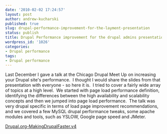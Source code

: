 ```yaml
---
date: '2010-02-02 17:24:57'
layout: post
author: andrew-kucharski
published: true
slug: drupal-performance-improvement-for-the-layment-presentation
status: publish
title: Drupal Performance improvement for the drupal admins presentation
wordpress_id: '1026'
categories:
- Drupal performance
tags:
- Drupal performance
---
```


Last December I gave a talk at the Chicago Drupal Meet Up on increasing your Drupal site's performance.  I thought I would share the slides from that presentation with everyone - so here it is.  I tried to cover a fairly wide array of topics at a high level.  We started with page load performance definition, identifying the differences between the high availability and scalability concepts and then we jumped into page load performance.  The talk was very drupal specific in terms of load page improvement recommendations, and we covered a few MySQL drupal performance tweaks, some apache modules and tools, such as YSLOW, Google page speed and JMeter.

[Drupal.org-MakingDrupalFaster.v4](http://linuxsysadminblog.com/wp-content/uploads/2010/02/Drupal.org-MakingDrupalFaster.v4.pdf)
